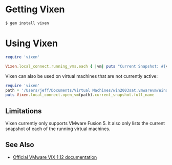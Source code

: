 Getting Vixen
=============

```shell
$ gem install vixen
```

Using Vixen
===========

```ruby
require 'vixen'

Vixen.local_connect.running_vms.each { |vm| puts "Current Snapshot: #{vm.current_snapshot}" }
```

Vixen can also be used on virtual machines that are not currently active:

```ruby
require 'vixen'
path = '/Users/jeff/Documents/Virtual Machines/win2003sat.vmwarevm/Windows Server 2003 Enterprise x64 Edition.vmx'
puts Vixen.local_connect.open_vm(path).current_snapshot.full_name
```

Limitations
-----------
Vixen currently only supports VMware Fusion 5.
It also only lists the current snapshot of each of the running virtual machines.

See Also
--------

 * [Official VMware VIX 1.12 documentation](http://www.vmware.com/support/developer/vix-api/vix112_reference/)
